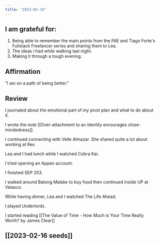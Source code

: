 ```yaml
---
title: "2023-02-16"
---
```

## I am grateful for:
1. Being able to remember the main points from the FAE and Tiago Forte's Fullstack Freelancer series and sharing them to Lea.
2. The ideas I had while walking last night.
3. Making it through a tough evening.

## Affirmation

"I am on a path of being better."

## Review

I journaled about the emotional part of my pivot plan and what to do about it.

I wrote the note [[Over-attachment to an identity encourages close-mindedness]].

I continued connecting with Velle Almazar. She shared quite a lot about working at Rex.

Lea and I had lunch while I watched Cobra Kai.

I tried opening an Appen account.

I finished SEP 253.

I walked around Batong Malake to buy food then continued inside UP at Velasco.

While having dinner, Lea and I watched The Life Ahead.

I played Underlords.

I started reading [[The Value of Time - How Much is Your Time Really Worth? by James Clear]]

## [[2023-02-16 seeds]]
